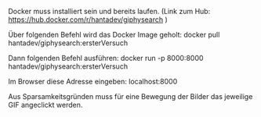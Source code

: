 Docker muss installiert sein und bereits laufen. (Link zum Hub: https://hub.docker.com/r/hantadev/giphysearch )

Über folgenden Befehl wird das Docker Image geholt: docker pull hantadev/giphysearch:ersterVersuch

Dann folgenden Befehl ausführen: docker run -p 8000:8000 hantadev/giphysearch:ersterVersuch

Im Browser diese Adresse eingeben: localhost:8000

Aus Sparsamkeitsgründen muss für eine Bewegung der Bilder das jeweilige GIF angeclickt werden.
